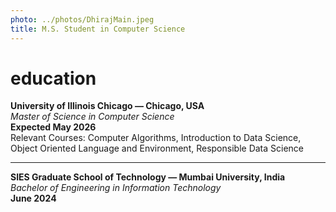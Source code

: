 ```yaml
---
photo: ../photos/DhirajMain.jpeg
title: M.S. Student in Computer Science
---
```


# education

**University of Illinois Chicago — Chicago, USA**  
_Master of Science in Computer Science_  
**Expected May 2026**  
Relevant Courses: Computer Algorithms, Introduction to Data Science, Object Oriented Language and Environment, Responsible Data Science  

---

**SIES Graduate School of Technology — Mumbai University, India**  
_Bachelor of Engineering in Information Technology_  
**June 2024**
